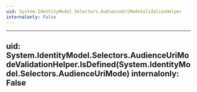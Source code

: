 ```yaml
---
uid: System.IdentityModel.Selectors.AudienceUriModeValidationHelper
internalonly: False
---
```


---
uid: System.IdentityModel.Selectors.AudienceUriModeValidationHelper.IsDefined(System.IdentityModel.Selectors.AudienceUriMode)
internalonly: False
---
